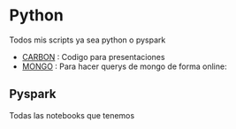 # Python

Todos mis scripts ya sea python o pyspark

- [CARBON](https://carbon.now.sh/) : Codigo para presentaciones
- [MONGO](https://mongoplayground.net/) : Para hacer querys de mongo de forma online:

## Pyspark

Todas las notebooks que tenemos
